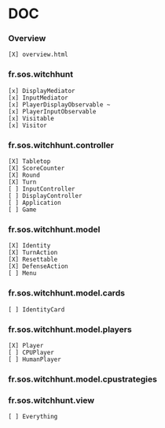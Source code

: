 # DOC

### Overview
    [X] overview.html

### fr.sos.witchhunt
    [x] DisplayMediator
    [x] InputMediator
    [x] PlayerDisplayObservable ~
    [x] PlayerInputObservable
    [x] Visitable
    [x] Visitor

### fr.sos.witchhunt.controller
    [X] Tabletop
    [X] ScoreCounter
	[X] Round
	[X] Turn
	[ ] InputController
	[ ] DisplayController
	[ ] Application
	[ ] Game

### fr.sos.witchhunt.model
	[X] Identity
	[X] TurnAction
	[X] Resettable
	[X] DefenseAction
	[ ] Menu

### fr.sos.witchhunt.model.cards
	[ ] IdentityCard

### fr.sos.witchhunt.model.players
	[X] Player
	[ ] CPUPlayer
	[ ] HumanPlayer 

### fr.sos.witchhunt.model.cpustrategies

### fr.sos.witchhunt.view
	[ ] Everything